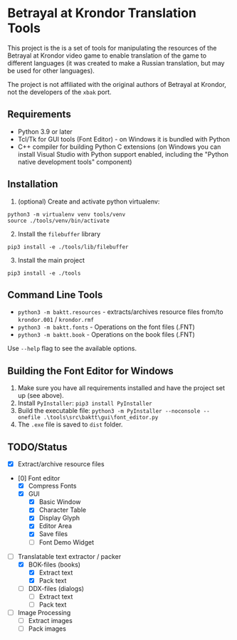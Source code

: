 # Betrayal at Krondor Translation Tools

This project is the is a set of tools for manipulating the resources
of the Betrayal at Krondor video game to enable translation of the game to
different languages (it was created to make a Russian translation, but may
be used for other languages).

The project is not affiliated with the original authors of Betrayal at Krondor, not
the developers of the `xbak` port.

## Requirements

 * Python 3.9 or later
 * Tcl/Tk for GUI tools (Font Editor) - on Windows it is bundled with Python
 * C++ compiler for building Python C extensions (on Windows you can install
   Visual Studio with Python support enabled, including the "Python native
   development tools" component)


## Installation

1. (optional) Create and activate python virtualenv:

```
python3 -m virtualenv venv tools/venv
source ./tools/venv/bin/activate
```

2. Install the `filebuffer` library

```
pip3 install -e ./tools/lib/filebuffer
```

3. Install the main project

```
pip3 install -e ./tools
```

## Command Line Tools

 - `python3 -m baktt.resources` - extracts/archives resource files from/to `krondor.001` / `krondor.rmf`
 - `python3 -m baktt.fonts` - Operations on the font files (.FNT)
 - `python3 -m baktt.book` - Operations on the book files (.FNT)

Use `--help` flag to see the available options.

## Building the Font Editor for Windows

1. Make sure you have all requirements installed and have the project set up (see above).
2. Install `PyInstaller`: `pip3 install PyInstaller`
3. Build the executable file: `python3 -m PyInstaller --noconsole --onefile .\tools\src\baktt\gui\font_editor.py`
4. The `.exe` file is saved to `dist` folder.

## TODO/Status

 - [x] Extract/archive resource files
 - [0] Font editor
   - [x] Compress Fonts
   - [x] GUI
     - [x] Basic Window
     - [x] Character Table
     - [x] Display Glyph
     - [x] Editor Area
     - [x] Save files
     - [ ] Font Demo Widget
 - [ ] Translatable text extractor / packer
   - [x] BOK-files (books)
     - [x] Extract text
     - [x] Pack text
   - [ ] DDX-files (dialogs)
     - [ ] Extract text
     - [ ] Pack text
 - [ ] Image Processing
   - [ ] Extract images
   - [ ] Pack images